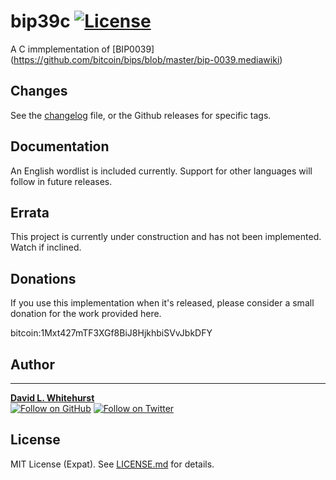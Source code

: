 # bip39c [![License][license-img]][license-url]

A C immplementation of [BIP0039] (https://github.com/bitcoin/bips/blob/master/bip-0039.mediawiki)

## Changes

See the [changelog](./CHANGELOG.md) file, or the Github releases for specific tags.

## Documentation

An English wordlist is included currently. Support for other languages will follow in future releases. 

## Errata

This project is currently under construction and has not been implemented. Watch if inclined.

## Donations

If you use this implementation when it's released, please consider a small donation for the
work provided here.

bitcoin:1Mxt427mTF3XGf8BiJ8HjkhbiSVvJbkDFY

## Author
------
[**David L. Whitehurst**](https://ciwise.com/)
<br/>
[![Follow on GitHub][github-follow-img]][github-follow-url]
[![Follow on Twitter][twitter-follow-img]][twitter-follow-url]
<br/>

## License
MIT License (Expat). See [LICENSE.md](LICENSE.md) for details.

[license-url]: https://github.com/rsp/travis-hello-modern-cpp/blob/master/LICENSE.md
[license-img]: https://img.shields.io/github/license/rsp/travis-hello-modern-cpp.svg
[github-follow-url]: https://github.com/dlwhiteurst
[github-follow-img]: https://img.shields.io/github/followers/rsp.svg?style=social&label=Follow
[twitter-follow-url]: https://twitter.com/intent/follow?screen_name=dlwhitehurst
[twitter-follow-img]: https://img.shields.io/twitter/follow/dlwhitehurst.svg?style=social&label=Follow
